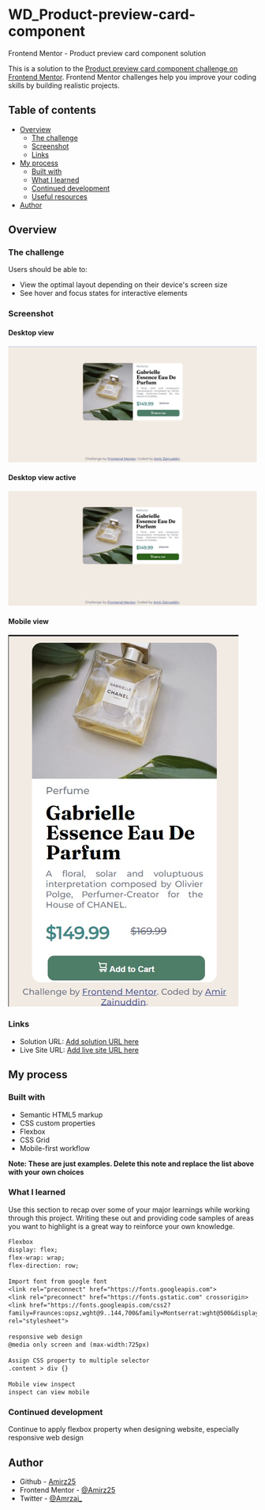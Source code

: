 # WD_Product-preview-card-component

 Frontend Mentor - Product preview card component solution

This is a solution to the [Product preview card component challenge on Frontend Mentor](https://www.frontendmentor.io/challenges/product-preview-card-component-GO7UmttRfa). Frontend Mentor challenges help you improve your coding skills by building realistic projects. 

## Table of contents

- [Overview](#overview)
  - [The challenge](#the-challenge)
  - [Screenshot](#screenshot)
  - [Links](#links)
- [My process](#my-process)
  - [Built with](#built-with)
  - [What I learned](#what-i-learned)
  - [Continued development](#continued-development)
  - [Useful resources](#useful-resources)
- [Author](#author)


## Overview

### The challenge

Users should be able to:

- View the optimal layout depending on their device's screen size
- See hover and focus states for interactive elements

### Screenshot

#### Desktop view

<img src="Solution design/desktop_view.jpg" alt="desktop view image">

#### Desktop view active
<img src="Solution design/desktop_active_view.jpg" alt="desktop active view image">

#### Mobile view

<img src="Solution design/mobile_view.jpg" alt=" Mobile view image">


### Links

- Solution URL: [Add solution URL here](https://your-solution-url.com)
- Live Site URL: [Add live site URL here](https://your-live-site-url.com)

## My process

### Built with

- Semantic HTML5 markup
- CSS custom properties
- Flexbox
- CSS Grid
- Mobile-first workflow

**Note: These are just examples. Delete this note and replace the list above with your own choices**

### What I learned

Use this section to recap over some of your major learnings while working through this project. Writing these out and providing code samples of areas you want to highlight is a great way to reinforce your own knowledge.

```
Flexbox
display: flex;
flex-wrap: wrap;
flex-direction: row; 

Import font from google font
<link rel="preconnect" href="https://fonts.googleapis.com">
<link rel="preconnect" href="https://fonts.gstatic.com" crossorigin>
<link href="https://fonts.googleapis.com/css2?family=Fraunces:opsz,wght@9..144,700&family=Montserrat:wght@500&display=swap" rel="stylesheet">

responsive web design
@media only screen and (max-width:725px)

Assign CSS property to multiple selector
.content > div {}

Mobile view inspect
inspect can view mobile
```

### Continued development

Continue to apply flexbox property when designing website, especially responsive web design


## Author

- Github - [Amirz25](https://github.com/Amirz25)
- Frontend Mentor - [@Amirz25](https://www.frontendmentor.io/profile/Amirz25)
- Twitter - [@Amrzai_](https://twitter.com/Amrzai_)

